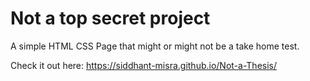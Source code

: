 # Not a top secret project
 A simple HTML CSS Page that might or might not be a take home test. 
 
 Check it out here:  https://siddhant-misra.github.io/Not-a-Thesis/
